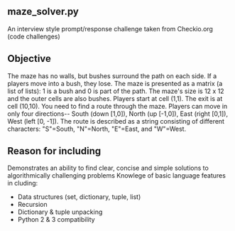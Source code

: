 maze_solver.py
---------------
An interview style prompt/response challenge taken from Checkio.org (code challenges)


Objective
--------------------
The maze has no walls, but bushes surround the path on each side. 
If a players move into a bush, they lose. 
The maze is presented as a matrix (a list of lists): 
    1 is a bush and 0 is part of the path. 
The maze's size is 12 x 12 and the outer cells are also bushes. 
Players start at cell (1,1). The exit is at cell (10,10). 
You need to find a route through the maze. 
Players can move in only four directions--
    South (down [1,0]), 
    North (up [-1,0]), 
    East (right [0,1]), 
    West (left [0, -1]). 
The route is described as a string consisting of different characters: 
    "S"=South, "N"=North, "E"=East, and "W"=West.


Reason for including
--------------------
Demonstrates an ability to find clear, concise and simple solutions to algorithmically challenging problems
Knowlege of basic language features in cluding:
  - Data structures (set, dictionary, tuple, list)
  - Recursion
  - Dictionary & tuple unpacking
  - Python 2 & 3  compatibility
